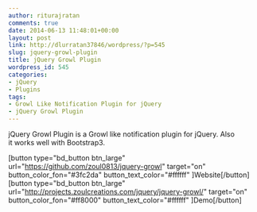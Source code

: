 ```yaml
---
author: riturajratan
comments: true
date: 2014-06-13 11:48:01+00:00
layout: post
link: http://dlurratan37846/wordpress/?p=545
slug: jquery-growl-plugin
title: jQuery Growl Plugin
wordpress_id: 545
categories:
- jQuery
- Plugins
tags:
- Growl Like Notification Plugin for jQuery
- jQuery Growl Plugin
---
```


jQuery Growl Plugin is a Growl like notification plugin for jQuery. Also it works well with Bootstrap3.

[button type="bd_button btn_large" url="https://github.com/zoul0813/jquery-growl" target="on" button_color_fon="#3fc2da" button_text_color="#ffffff" ]Website[/button]  [button type="bd_button btn_large" url="http://projects.zoulcreations.com/jquery/jquery-growl/" target="on" button_color_fon="#ff8000" button_text_color="#ffffff" ]Demo[/button]
